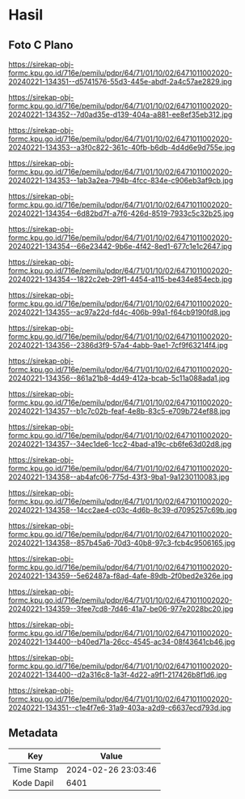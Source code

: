 # Hasil

## Foto C Plano

https://sirekap-obj-formc.kpu.go.id/716e/pemilu/pdpr/64/71/01/10/02/6471011002020-20240221-134351--d5741576-55d3-445e-abdf-2a4c57ae2829.jpg

https://sirekap-obj-formc.kpu.go.id/716e/pemilu/pdpr/64/71/01/10/02/6471011002020-20240221-134352--7d0ad35e-d139-404a-a881-ee8ef35eb312.jpg

https://sirekap-obj-formc.kpu.go.id/716e/pemilu/pdpr/64/71/01/10/02/6471011002020-20240221-134353--a3f0c822-361c-40fb-b6db-4d4d6e9d755e.jpg

https://sirekap-obj-formc.kpu.go.id/716e/pemilu/pdpr/64/71/01/10/02/6471011002020-20240221-134353--1ab3a2ea-794b-4fcc-834e-c906eb3af9cb.jpg

https://sirekap-obj-formc.kpu.go.id/716e/pemilu/pdpr/64/71/01/10/02/6471011002020-20240221-134354--6d82bd7f-a7f6-426d-8519-7933c5c32b25.jpg

https://sirekap-obj-formc.kpu.go.id/716e/pemilu/pdpr/64/71/01/10/02/6471011002020-20240221-134354--66e23442-9b6e-4f42-8ed1-677c1e1c2647.jpg

https://sirekap-obj-formc.kpu.go.id/716e/pemilu/pdpr/64/71/01/10/02/6471011002020-20240221-134354--1822c2eb-29f1-4454-a115-be434e854ecb.jpg

https://sirekap-obj-formc.kpu.go.id/716e/pemilu/pdpr/64/71/01/10/02/6471011002020-20240221-134355--ac97a22d-fd4c-406b-99a1-f64cb9190fd8.jpg

https://sirekap-obj-formc.kpu.go.id/716e/pemilu/pdpr/64/71/01/10/02/6471011002020-20240221-134356--2386d3f9-57a4-4abb-9ae1-7cf9f63214f4.jpg

https://sirekap-obj-formc.kpu.go.id/716e/pemilu/pdpr/64/71/01/10/02/6471011002020-20240221-134356--861a21b8-4d49-412a-bcab-5c11a088ada1.jpg

https://sirekap-obj-formc.kpu.go.id/716e/pemilu/pdpr/64/71/01/10/02/6471011002020-20240221-134357--b1c7c02b-feaf-4e8b-83c5-e709b724ef88.jpg

https://sirekap-obj-formc.kpu.go.id/716e/pemilu/pdpr/64/71/01/10/02/6471011002020-20240221-134357--34ec1de6-1cc2-4bad-a19c-cb6fe63d02d8.jpg

https://sirekap-obj-formc.kpu.go.id/716e/pemilu/pdpr/64/71/01/10/02/6471011002020-20240221-134358--ab4afc06-775d-43f3-9ba1-9a1230110083.jpg

https://sirekap-obj-formc.kpu.go.id/716e/pemilu/pdpr/64/71/01/10/02/6471011002020-20240221-134358--14cc2ae4-c03c-4d6b-8c39-d7095257c69b.jpg

https://sirekap-obj-formc.kpu.go.id/716e/pemilu/pdpr/64/71/01/10/02/6471011002020-20240221-134358--857b45a6-70d3-40b8-97c3-fcb4c9506165.jpg

https://sirekap-obj-formc.kpu.go.id/716e/pemilu/pdpr/64/71/01/10/02/6471011002020-20240221-134359--5e62487a-f8ad-4afe-89db-2f0bed2e326e.jpg

https://sirekap-obj-formc.kpu.go.id/716e/pemilu/pdpr/64/71/01/10/02/6471011002020-20240221-134359--3fee7cd8-7d46-41a7-be06-977e2028bc20.jpg

https://sirekap-obj-formc.kpu.go.id/716e/pemilu/pdpr/64/71/01/10/02/6471011002020-20240221-134400--b40ed71a-26cc-4545-ac34-08f43641cb46.jpg

https://sirekap-obj-formc.kpu.go.id/716e/pemilu/pdpr/64/71/01/10/02/6471011002020-20240221-134400--d2a316c8-1a3f-4d22-a9f1-217426b8f1d6.jpg

https://sirekap-obj-formc.kpu.go.id/716e/pemilu/pdpr/64/71/01/10/02/6471011002020-20240221-134351--c1e4f7e6-31a9-403a-a2d9-c6637ecd793d.jpg


## Metadata

| Key        | Value               |
| ---------- | ------------------- |
| Time Stamp | 2024-02-26 23:03:46 |
| Kode Dapil | 6401                |



